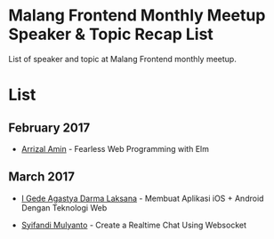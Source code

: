 # Malang Frontend Monthly Meetup Speaker & Topic Recap List

List of speaker and topic at Malang Frontend monthly meetup.

# List
## February 2017
- [Arrizal Amin](https://github.com/arrizalamin) - Fearless Web Programming with Elm

## March 2017

* [I Gede Agastya Darma Laksana](https://github.com/gedeagas) - Membuat Aplikasi iOS + Android Dengan Teknologi Web

* [Syifandi Mulyanto](https://github.com/syifandimulyanto) - Create a Realtime Chat Using Websocket
